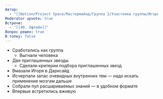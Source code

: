 ```yaml
---
Автор:
  - "[[Notion/Project Space/Мастермайнд/Группа I/Участники группы/Игорь Алексеенко/Игорь Алексеенко\\|Игорь Алексеенко]]"
Moderator upvote: true
Встречи:
  - "[[40. Офлайн]]"
Вопрос решен: true
В топку: false
---
```

- Сработались как группа
    - Выгнали человека
- Две приглашенных звезды
    - Сделали критерии подбора приглашенных звезд
- Вмазали Игоря в Дарксайд
- Исчерпали запас очевидных внутренних тем — надо искать применение мозгам дальше
- Собрали пул расшариваемых знаний — в удобном формате
- Впервые встретились вживую